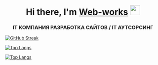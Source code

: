 <h1 align="center">Hi there, I'm <a href="https://web-works.kz/" target="_blank">Web-works</a> 
<img src="https://github.com/blackcater/blackcater/raw/main/images/Hi.gif" height="32"/></h1>
<h3 align="center">IT КОМПАНИЯ
РАЗРАБОТКА САЙТОВ / IT АУТСОРСИНГ </h3>


[![GitHub Streak](https://streak-stats.demolab.com?user=Apostol-007&theme=github-dark-dimmed&hide_border=true&locale=ru)](https://git.io/streak-stats)


<!---Для компактной версии-->
[![Top Langs](https://github-readme-stats.vercel.app/api/top-langs/?username=Apostol-007&layout=compact)](https://github.com/Apostol-007/github-readme-stats)

<!---Для подробной версии-->
[![Top Langs](https://github-readme-stats.vercel.app/api/top-langs/?username=Apostol-007)](https://github.com/Apostol-007/github-readme-stats)